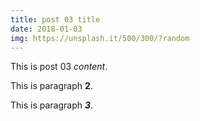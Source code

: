 ```yaml
---
title: post 03 title
date: 2018-01-03
img: https://unsplash.it/500/300/?random
---
```

This is post 03 *content*.

This is paragraph **2**.

This is paragraph ***3***.
